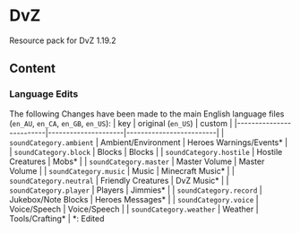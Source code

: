 # DvZ
Resource pack for DvZ 1.19.2

## Content

### Language Edits
The following Changes have been made to the main English language files (`en_AU`, `en_CA`, `en_GB`, `en_US`):
| key                     | original (`en_US`)  | custom                  |
|-------------------------|---------------------|-------------------------|
| `soundCategory.ambient` | Ambient/Environment | Heroes Warnings/Events* |
| `soundCategory.block`   | Blocks              | Blocks                  |
| `soundCategory.hostile` | Hostile Creatures   | Mobs*                   |
| `soundCategory.master`  | Master Volume       | Master Volume           |
| `soundCategory.music`   | Music               | Minecraft Music*        |
| `soundCategory.neutral` | Friendly Creatures  | DvZ Music*              |
| `soundCategory.player`  | Players             | Jimmies*                |
| `soundCategory.record`  | Jukebox/Note Blocks | Heroes Messages*        |
| `soundCategory.voice`   | Voice/Speech        | Voice/Speech            |
| `soundCategory.weather` | Weather             | Tools/Crafting*         |
*: Edited
